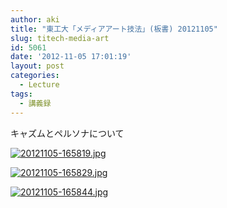```yaml
---
author: aki
title: "東工大「メディアアート技法」(板書) 20121105"
slug: titech-media-art
id: 5061
date: '2012-11-05 17:01:19'
layout: post
categories:
  - Lecture
tags:
  - 講義録
---
```


キャズムとペルソナについて  

[![20121105-165819.jpg](https://aki.shirai.as/wp-content/uploads/2012/11/20121105-165819.jpg)](https://aki.shirai.as/wp-content/uploads/2012/11/20121105-165819.jpg)  

[![20121105-165829.jpg](https://aki.shirai.as/wp-content/uploads/2012/11/20121105-165829.jpg)](https://aki.shirai.as/wp-content/uploads/2012/11/20121105-165829.jpg)  

[![20121105-165844.jpg](https://aki.shirai.as/wp-content/uploads/2012/11/20121105-165844.jpg)](https://aki.shirai.as/wp-content/uploads/2012/11/20121105-165844.jpg)